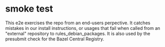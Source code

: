 # smoke test

This e2e exercises the repo from an end-users perpective.
It catches mistakes in our install instructions, or usages that fail when called from an "external" repository to rules_debian_packages.
It is also used by the presubmit check for the Bazel Central Registry.
